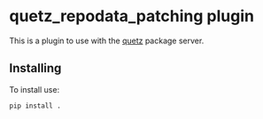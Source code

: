 # quetz_repodata_patching plugin

This is a plugin to use with the [quetz](https://github.com/mamba-org/quetz) package server.


## Installing

To install use:

```
pip install .
```
